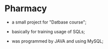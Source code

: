 # Pharmacy

* a small project for "Datbase course";
* basically for training usage of SQLs;

* was programmed by JAVA and using MySQL;
